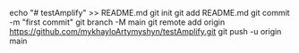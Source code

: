 echo "# testAmplify" >> README.md
git init
git add README.md
git commit -m "first commit"
git branch -M main
git remote add origin https://github.com/mykhayloArtymyshyn/testAmplify.git
git push -u origin main
